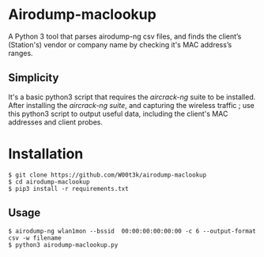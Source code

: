 # Airodump-maclookup

A Python 3 tool that parses airodump-ng csv files, and finds the client’s (Station's) vendor or company name by checking it's MAC address’s ranges.

## Simplicity

It's a basic python3 script that requires the *aircrack-ng* suite to be installed. After installing the *aircrack-ng suite*, and capturing the wireless traffic ; use this python3 script to output useful data, including the client's MAC addresses and client probes.

# Installation

    $ git clone https://github.com/W00t3k/airodump-maclookup
    $ cd airodump-maclookup
    $ pip3 install -r requirements.txt
  
 ## Usage
 
    $ airodump-ng wlan1mon --bssid  00:00:00:00:00:00 -c 6 --output-format csv -w filename
    $ python3 airodump-maclookup.py
